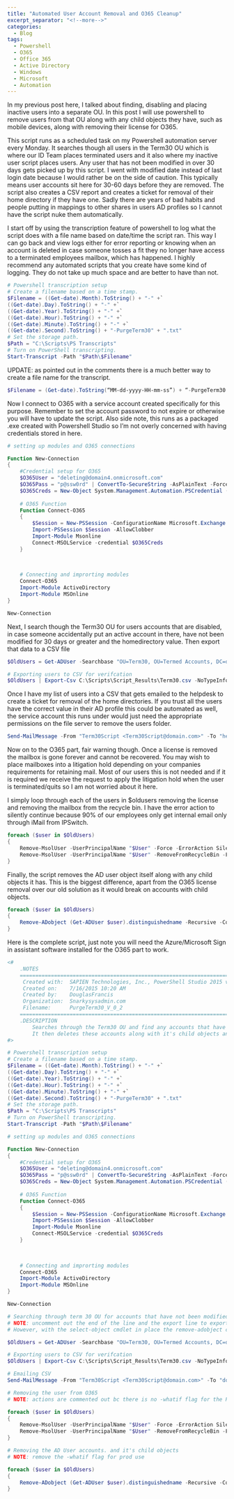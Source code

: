 ```yaml
---
title: "Automated User Account Removal and O365 Cleanup"
excerpt_separator: "<!--more-->"
categories:
  - Blog
tags:
  - Powershell
  - O365
  - Office 365
  - Active Directory
  - Windows
  - Microsoft
  - Automation
---
```


In my previous post here, I talked about finding, disabling and placing inactive users into a separate OU. In this post I will use powershell to remove users from that OU along with any child objects they have, such as mobile devices, along with removing their license for O365.

This script runs as a scheduled task on my Powershell automation server every Monday. It searches though all users in the Term30 OU which is where our ID Team places terminated users and it also where my inactive user script places users. Any user that has not been modified in over 30 days gets picked up by this script. I went with modified date instead of last login date because I would rather be on the side of caution. This typically means user accounts sit here for 30-60 days before they are removed. The script also creates a CSV report and creates a ticket for removal of their home directory if they have one. Sadly there are years of bad habits and people putting in mappings to other shares in users AD profiles so I cannot have the script nuke them automatically.

I start off by using the transcription feature of powershell to log what the script does with a file name based on date/time the script ran. This way I can go back and view logs either for error reporting or knowing when an account is deleted in case someone tosses a fit they no longer have access to a terminated employees mailbox, which has happened. I highly recommend any automated scripts that you create have some kind of logging. They do not take up much space and are better to have than not.

```powershell
# Powershell transcription setup
# Create a filename based on a time stamp.
$Filename = ((Get-date).Month).ToString() + "-" +`
((Get-date).Day).ToString() + "-" +`
((Get-date).Year).ToString() + "-" +`
((Get-date).Hour).ToString() + "-" +`
((Get-date).Minute).ToString() + "-" +`
((Get-date).Second).ToString() + "-PurgeTerm30" + ".txt"
# Set the storage path.
$Path = "C:\Scripts\PS Transcripts"
# Turn on PowerShell transcripting. 
Start-Transcript -Path "$Path\$Filename"
```

UPDATE: as pointed out in the comments there is a much better way to create a file name for the transcript.

```powershell
$Filename = (Get-date).ToString(“MM-dd-yyyy-HH-mm-ss”) + “-PurgeTerm30.txt”
```

Now I connect to O365 with a service account created specifically for this purpose. Remember to set the account password to not expire or otherwise you will have to update the script. Also side note, this runs as a packaged .exe created with Powershell Studio so I’m not overly concerned with having credentials stored in here.

```powershell
# setting up modules and O365 connections

Function New-Connection
{
	#Credential setup for O365
	$O365User = "deleting@domain4.onmicrosoft.com"
	$O365Pass = "p@ssw0rd" | ConvertTo-SecureString -AsPlainText -Force
	$O365Creds = New-Object System.Management.Automation.PSCredential ($O365User, $O365Pass)
	
	# O365 Function
	Function Connect-O365
	{
		$Session = New-PSSession -ConfigurationName Microsoft.Exchange -ConnectionUri https://ps.outlook.com/powershell/ -Credential $O365Creds -Authentication Basic -AllowRedirection
		Import-PSSession $Session -AllowClobber
		Import-Module Msonline
		Connect-MSOLService -credential $O365Creds
	}
	

	
	# Connecting and improrting modules
	Connect-O365
	Import-Module ActiveDirectory
	Import-Module MSOnline
}

New-Connection
```

Next, I search though the Term30 OU for users accounts that are disabled, in case someone accidentally put an active account in there, have not been modified for 30 days or greater and the homedirectory value. Then export that data to a CSV file

```powershell
$OldUsers = Get-ADUser -Searchbase "OU=Term30, OU=Termed Accounts, DC=domain, DC=com" -Filter * -Properties samaccountname, Modified, homedirectory | Where { $_.Modified -le $(Get-Date).AddDays(-30) -and $_.enabled -eq $false } # | select samaccountname, Modified

# Exporting users to CSV for verifcation
$OldUsers | Export-Csv C:\Scripts\Script_Results\Term30.csv -NoTypeInformation
```

Once I have my list of users into a CSV that gets emailed to the helpdesk to create a ticket for removal of the home directories. If you trust all the users have the correct value in their AD profile this could be automated as well, the service account this runs under would just need the appropriate permissions on the file server to remove the users folder.

```powershell
Send-MailMessage -From "Term30Script <Term30Script@domain.com>" -To "helpdesk@domain.com" -Subject "Network Shares from Term30" -Body "Task to Server team. Please see attatched CSV file" -Attachments "C:\Scripts\Script_Results\Term30.csv" -SmtpServer "smtp.domain.net"
```

Now on to the O365 part, fair warning though. Once a license is removed the mailbox is gone forever and cannot be recovered. You may wish to place mailboxes into a litigation hold depending on your companies requirements for retaining mail. Most of our users this is not needed and if it is required we receive the request to apply the litigation hold when the user is terminated/quits so I am not worried about it here.

I simply loop through each of the users in $oldusers removing the license and removing the mailbox from the recycle bin. I have the error action to silently continue because 90% of our employees only get internal email only through iMail from IPSwitch.

```powershell
foreach ($user in $OldUsers)
{
	Remove-MsolUser -UserPrincipalName "$User" -Force -ErrorAction SilentlyContinue
	Remove-MsolUser -UserPrincipalName "$User" -RemoveFromRecycleBin -Force -ErrorAction SilentlyContinue
}
```

Finally, the script removes the AD user object itself along with any child objects it has. This is the biggest difference, apart from the O365 license removal over our old solution as it would break on accounts with child objects.

```powershell
foreach ($user in $OldUsers)
{
	Remove-ADobject (Get-ADUser $user).distinguishedname -Recursive -Confirm:$false
}
```

Here is the complete script, just note you will need the Azure/Microsoft Sign in assistant software installed for the O365 part to work.

```powershell
<#	
	.NOTES
	===========================================================================
	 Created with: 	SAPIEN Technologies, Inc., PowerShell Studio 2015 v4.2.86
	 Created on:   	7/16/2015 10:20 AM
	 Created by:   	DouglasFrancis
	 Organization: 	Snarkysysadmin.com
	 Filename:     	PurgeTerm30_V_0_2
	===========================================================================
	.DESCRIPTION
		Searches through the Term30 OU and find any accounts that have not been modified in the last 30 days.
		It then deletes these accounts along with it's child objects and O365 license.
#>

# Powershell transcription setup
# Create a filename based on a time stamp.
$Filename = ((Get-date).Month).ToString() + "-" +`
((Get-date).Day).ToString() + "-" +`
((Get-date).Year).ToString() + "-" +`
((Get-date).Hour).ToString() + "-" +`
((Get-date).Minute).ToString() + "-" +`
((Get-date).Second).ToString() + "-PurgeTerm30" + ".txt"
# Set the storage path.
$Path = "C:\Scripts\PS Transcripts"
# Turn on PowerShell transcripting. 
Start-Transcript -Path "$Path\$Filename"

# setting up modules and O365 connections

Function New-Connection
{
	#Credential setup for O365
	$O365User = "deleting@domain4.onmicrosoft.com"
	$O365Pass = "p@ssw0rd" | ConvertTo-SecureString -AsPlainText -Force
	$O365Creds = New-Object System.Management.Automation.PSCredential ($O365User, $O365Pass)
	
	# O365 Function
	Function Connect-O365
	{
		$Session = New-PSSession -ConfigurationName Microsoft.Exchange -ConnectionUri https://ps.outlook.com/powershell/ -Credential $O365Creds -Authentication Basic -AllowRedirection
		Import-PSSession $Session -AllowClobber
		Import-Module Msonline
		Connect-MSOLService -credential $O365Creds
	}
	

	
	# Connecting and improrting modules
	Connect-O365
	Import-Module ActiveDirectory
	Import-Module MSOnline
}

New-Connection

# Searching through term 30 OU for accounts that have not been modified in 30 days or greater.
# NOTE: uncomment out the end of the line and the export line to export data to CSV. 
# However, with the select-object cmdlet in place the remove-adobject cmdlet will not work.

$OldUsers = Get-ADUser -Searchbase "OU=Term30, OU=Termed Accounts, DC=domain, DC=net" -Filter * -Properties samaccountname, Modified, homedirectory | Where { $_.Modified -le $(Get-Date).AddDays(-30) -and $_.enabled -eq $false } # | select samaccountname, Modified

# Exporting users to CSV for verifcation
$OldUsers | Export-Csv C:\Scripts\Script_Results\Term30.csv -NoTypeInformation

# Emailing CSV
Send-MailMessage -From "Term30Script <Term30Script@domain.com>" -To "domainitsupport@domain.com" -Subject "Network Shares from Term30" -Body "Task to Server team. Please see attached CSV file" -Attachments "C:\Scripts\Script_Results\Term30.csv" -SmtpServer "smtp.domain.net"

# Removing the user from O365
# NOTE: actions are commented out bc there is no -whatif flag for the Remove-msoluser cmdlet 

foreach ($user in $OldUsers)
{
	Remove-MsolUser -UserPrincipalName "$User" -Force -ErrorAction SilentlyContinue
	Remove-MsolUser -UserPrincipalName "$User" -RemoveFromRecycleBin -Force -ErrorAction SilentlyContinue
}

# Removing the AD User accounts. and it's child objects
# NOTE: remove the -whatif flag for prod use

foreach ($user in $OldUsers)
{
	Remove-ADobject (Get-ADUser $user).distinguishedname -Recursive -Confirm:$false
}
```